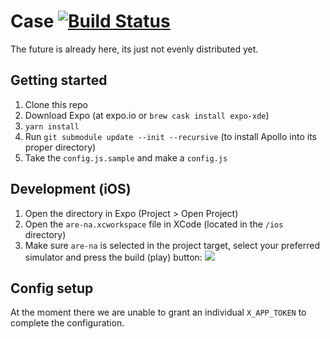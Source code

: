 # Case [![Build Status](https://travis-ci.org/aredotna/case.svg?branch=master)](https://travis-ci.org/aredotna/case)
The future is already here, its just not evenly distributed yet.

## Getting started 

1. Clone this repo
2. Download Expo (at expo.io or `brew cask install expo-xde`)
3. `yarn install`
4. Run `git submodule update --init --recursive` (to install Apollo into its proper directory)
5. Take the `config.js.sample` and make a `config.js`

## Development (iOS)
1. Open the directory in Expo (Project > Open Project)
2. Open the `are-na.xcworkspace` file in XCode (located in the `/ios` directory)
3. Make sure `are-na` is selected in the project target, select your preferred simulator and press the build (play) button:
![](https://d2w9rnfcy7mm78.cloudfront.net/1934671/original_86b5b2d53377946ec1f58abac3d8d9c4.png)

## Config setup

At the moment there we are unable to grant an individual `X_APP_TOKEN` to complete the configuration.
